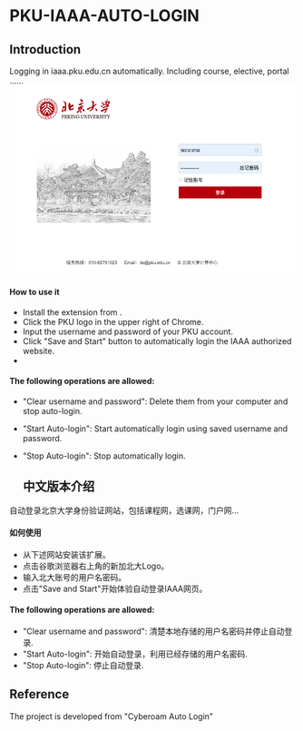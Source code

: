 
# PKU-IAAA-AUTO-LOGIN

## Introduction

Logging in iaaa.pku.edu.cn automatically. Including course, elective, portal ......
![image](https://raw.githubusercontent.com/fuzhenxin/PKU-IAAA-AUTO-LOGIN/master/pic/example.png)
#### How to use it
- Install the extension from .
- Click the PKU logo in the upper right of Chrome.
- Input the username and password of your PKU account.
- Click "Save and Start" button to automatically login the IAAA authorized website.
- 
#### The following operations are allowed:
- "Clear username and password": Delete them from your computer and stop auto-login.
- "Start Auto-login": Start automatically login using saved username and password.
- "Stop Auto-login":  Stop automatically login.
  
  ## 中文版本介绍
自动登录北京大学身份验证网站，包括课程网，选课网，门户网...

#### 如何使用
- 从下述网站安装该扩展。
- 点击谷歌浏览器右上角的新加北大Logo。
- 输入北大账号的用户名密码。
- 点击"Save and Start"开始体验自动登录IAAA网页。

#### The following operations are allowed:
- "Clear username and password": 清楚本地存储的用户名密码并停止自动登录.
- "Start Auto-login": 开始自动登录，利用已经存储的用户名密码.
- "Stop Auto-login":  停止自动登录.  
  
  
## Reference
The project is developed from "Cyberoam Auto Login"